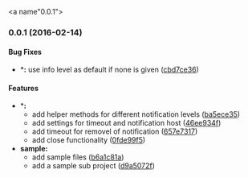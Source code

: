 <a name"0.0.1"></a>
### 0.0.1 (2016-02-14)


#### Bug Fixes

* ***:** use info level as default if none is given ([cbd7ce36](https://github.com/MarcScheib/aurelia-notification/commit/cbd7ce36))


#### Features

* ***:**
  * add helper methods for different notification levels ([ba5ece35](https://github.com/MarcScheib/aurelia-notification/commit/ba5ece35))
  * add settings for timeout and notification host ([46ee934f](https://github.com/MarcScheib/aurelia-notification/commit/46ee934f))
  * add timeout for removel of notification ([657e7317](https://github.com/MarcScheib/aurelia-notification/commit/657e7317))
  * add close functionality ([0fde99f5](https://github.com/MarcScheib/aurelia-notification/commit/0fde99f5))
* **sample:**
  * add sample files ([b6a1c81a](https://github.com/MarcScheib/aurelia-notification/commit/b6a1c81a))
  * add a sample sub project ([d9a5072f](https://github.com/MarcScheib/aurelia-notification/commit/d9a5072f))

